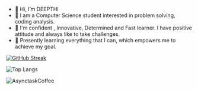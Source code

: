 - 👋 Hi, I’m DEEPTHI
- 👀 I am a Computer Science student interested in problem solving, coding analysis.
- 💞️ I'm confident , Innovative, Determined and Fast learner. I have positive attitude and always like to take challenges.
- 🌱 Presently learning everything that I can, which empowers me to achieve my goal.

<!---
deepthiinduri/deepthiinduri is a ✨ special ✨ repository because its `README.md` (this file) appears on your GitHub profile.
You can click the Preview link to take a look at your changes.
--->

[![GitHub Streak](https://github-readme-streak-stats.herokuapp.com/?user=DenverCoder1)](https://git.io/streak-stats)


![Top Langs](https://github-readme-stats.vercel.app/api/top-langs/?username=AsynctaskCoffee&layout=compact&hide_border=true)


![AsynctaskCoffee](https://komarev.com/ghpvc/?username=AsynctaskCoffee)

